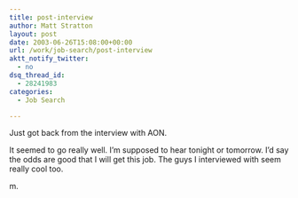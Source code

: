 ```yaml
---
title: post-interview
author: Matt Stratton
layout: post
date: 2003-06-26T15:08:00+00:00
url: /work/job-search/post-interview
aktt_notify_twitter:
  - no
dsq_thread_id:
  - 28241983
categories:
  - Job Search

---
```

Just got back from the interview with AON.

It seemed to go really well. I&#8217;m supposed to hear tonight or tomorrow. I&#8217;d say the odds are good that I will get this job. The guys I interviewed with seem really cool too.

m.